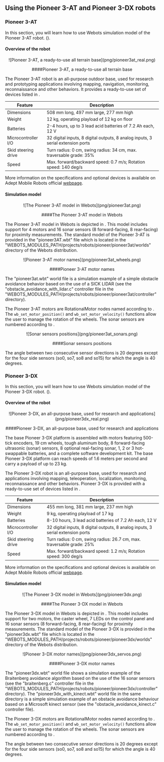 ## Using the Pioneer 3-AT and Pioneer 3-DX robots

### Pioneer 3-AT

In this section, you will learn how to use Webots simulation model of the
Pioneer 3-AT robot. ().

#### Overview of the robot

<center>
![Pioneer 3-AT, a ready-to-use all terrain base](png/pioneer3at_real.png)

####Pioneer 3-AT, a ready-to-use all terrain base
</center>

The Pioneer 3-AT robot is an all-purpose outdoor base, used for research and
prototyping applications involving mapping, navigation, monitoring,
reconnaissance and other behaviors. It provides a ready-to-use set of devices
listed in .

Feature | Description
--- | ---
Dimensions | 508 mm long, 497 mm large, 277 mm high
Weight | 12 kg, operating playload of 12 kg on floor
Batteries | 2-4 hours, up to 3 lead acid batteries of 7.2 Ah each, 12 V
Microcontroller I/O | 32 digital inputs, 8 digital outputs, 8 analog inputs, 3 serial extension ports
Skid steering drive | Turn radius: 0 cm, swing radius: 34 cm, max. traversable grade: 35%
Speed | Max. forward/backward speed: 0.7 m/s; Rotation speed: 140 deg/s

More information on the specifications and optional devices is available on
Adept Mobile Robots official
[webpage](http://www.mobilerobots.com/ResearchRobots/ResearchRobots/P3AT.aspx).

#### Simulation model

<center>
![The Pioneer 3-AT model in Webots](png/pioneer3at.png)

####The Pioneer 3-AT model in Webots
</center>

The Pioneer 3-AT model in Webots is depicted in . This model includes support
for 4 motors and 16 sonar sensors (8 forward-facing, 8 rear-facing) for
proximity measurements. The standard model of the Pioneer 3-AT is provided in
the "pioneer3AT.wbt" file which is located in the
"WEBOTS_MODULES_PATH/projects/robots/pioneer/pioneer3at/worlds" directory of the
Webots distribution.

<center>
![Pioneer 3-AT motor names](png/pioneer3at_wheels.png)

####Pioneer 3-AT motor names
</center>

The "pioneer3at.wbt" world file is a simulation example of a simple obstacle
avoidance behavior based on the use of a SICK LIDAR (see the
"obstacle_avoidance_with_lidar.c" controller file in the
"WEBOTS_MODULES_PATH/projects/robots/pioneer/pioneer3at/controller" directory).

The Pioneer 3-AT motors are RotationalMotor nodes named according to . The
`wb_set_motor_position()` and `wb_set_motor_velocity()` functions allow the user
to manage the rotation of the wheels. The sonar sensors are numbered according
to .

<center>
![Sonar sensors positions](png/pioneer3at_sonars.png)

####Sonar sensors positions
</center>

The angle between two consecutive sensor directions is 20 degrees except for the
four side sensors (so0, so7, so8 and so15) for which the angle is 40 degrees.

### Pioneer 3-DX

In this section, you will learn how to use Webots simulation model of the
Pioneer 3-DX robot. ().

#### Overview of the robot

<center>
![Pioneer 3-DX, an all-purpose base, used for research and applications](png/pioneer3dx_real.png)

####Pioneer 3-DX, an all-purpose base, used for research and applications
</center>

The base Pioneer 3-DX platform is assembled with motors featuring 500-tick
encoders, 19 cm wheels, tough aluminum body, 8 forward-facing ultrasonic (sonar)
sensors, 8 optional real-facing sonar, 1, 2 or 3 hot-swappable batteries, and a
complete software development kit. The base Pioneer 3-DX platform can reach
speeds of 1.6 meters per second and carry a payload of up to 23 kg.

The Pioneer 3-DX robot is an all-purpose base, used for research and
applications involving mapping, teleoperation, localization, monitoring,
reconnaissance and other behaviors. Pioneer 3-DX is provided with a ready-to-use
set of devices listed in .

Feature | Description
--- | ---
Dimensions | 455 mm long, 381 mm large, 237 mm high
Weight | 9 kg, operating playload of 17 kg
Batteries | 8-10 hours, 3 lead acid batteries of 7.2 Ah each, 12 V
Microcontroller I/O | 32 digital inputs, 8 digital outputs, 8 analog inputs, 3 serial extension ports
Skid steering drive | Turn radius: 0 cm, swing radius: 26.7 cm, max. traversable grade: 25%
Speed | Max. forward/backward speed: 1.2 m/s; Rotation speed: 300 deg/s

More information on the specifications and optional devices is available on
Adept Mobile Robots official
[webpage](http://www.mobilerobots.com/ResearchRobots/PioneerP3DX.aspx).

#### Simulation model

<center>
![The Pioneer 3-DX model in Webots](png/pioneer3dx.png)

####The Pioneer 3-DX model in Webots
</center>

The Pioneer 3-DX model in Webots is depicted in . This model includes support
for two motors, the caster wheel, 7 LEDs on the control panel and 16 sonar
sensors (8 forward-facing, 8 rear-facing) for proximity measurements. The
standard model of the Pioneer 3-DX is provided in the "pioneer3dx.wbt" file
which is located in the
"WEBOTS_MODULES_PATH/projects/robots/pioneer/pioneer3dx/worlds" directory of the
Webots distribution.

<center>
![Pioneer 3-DX motor names](png/pioneer3dx_servos.png)

####Pioneer 3-DX motor names
</center>

The "pioneer3dx.wbt" world file shows a simulation example of the Braitenberg
avoidance algorithm based on the use of the 16 sonar sensors (see the
"braitenberg.c" controller file in the
"WEBOTS_MODULES_PATH/projects/robots/pioneer/pioneer3dx/controller" directory).
The "pioneer3dx_with_kinect.wbt" world file in the same directory is a simple
simulation example of an obstacle avoidance behaviour based on a Microsoft
kinect sensor (see the "obstacle_avoidance_kinect.c" controller file).

The Pioneer 3-DX motors are RotationalMotor nodes named according to . The
`wb_set_motor_position()` and `wb_set_motor_velocity()` functions allow the user
to manage the rotation of the wheels. The sonar sensors are numbered according
to .

The angle between two consecutive sensor directions is 20 degrees except for the
four side sensors (so0, so7, so8 and so15) for which the angle is 40 degrees.

